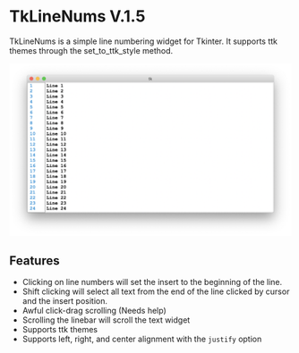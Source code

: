# TkLineNums V.1.5

TkLineNums is a simple line numbering widget for Tkinter. It supports ttk themes through the set_to_ttk_style method.

![img](https://github.com/Moosems/TkLineNums/raw/main/images/TkLineNumsPhoto.png)

## Features

* Clicking on line numbers will set the insert to the beginning of the line.
* Shift clicking will select all text from the end of the line clicked by cursor and the insert position.
* Awful click-drag scrolling (Needs help)
* Scrolling the linebar will scroll the text widget
* Supports ttk themes
* Supports left, right, and center alignment with the `justify` option